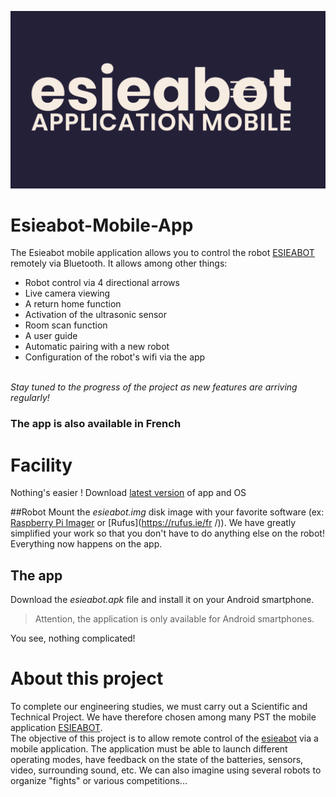 ![Esieabot](https://github.com/PST-Esieabot/Esieabot-Mobile-App/blob/main/Img/esieabot_application_mobile.png)

# Esieabot-Mobile-App
The Esieabot mobile application allows you to control the robot [ESIEABOT](https://esieabot.esiea.fr/) remotely via Bluetooth.
It allows among other things:
- Robot control via 4 directional arrows
- Live camera viewing
- A return home function
- Activation of the ultrasonic sensor
- Room scan function
- A user guide
- Automatic pairing with a new robot
- Configuration of the robot's wifi via the app

<br/>*Stay tuned to the progress of the project as new features are arriving regularly!*

### The app is also available in French

# Facility
Nothing's easier ! Download [latest version](https://github.com/PST-Esieabot/Esieabot-Mobile-App/releases/tag/v1.4) of app and OS

##Robot
Mount the *esieabot.img* disk image with your favorite software (ex: [Raspberry Pi Imager](https://www.raspberrypi.com/software/) or [Rufus](https://rufus.ie/fr /)).
We have greatly simplified your work so that you don't have to do anything else on the robot! Everything now happens on the app.

## The app
Download the *esieabot.apk* file and install it on your Android smartphone.
>Attention, the application is only available for Android smartphones.

You see, nothing complicated!

# About this project
To complete our engineering studies, we must carry out a Scientific and Technical Project. We have therefore chosen among many PST the mobile application [ESIEABOT](https://esieabot.esiea.fr/).
<br/>The objective of this project is to allow remote control of the [esieabot](https://esieabot.esiea.fr/) via a mobile application. The application must be able to launch different operating modes, have feedback on the state of the batteries, sensors, video, surrounding sound, etc. We can also imagine using several robots to organize "fights" or various competitions...